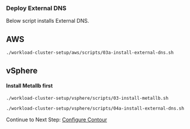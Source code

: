 
### Deploy External DNS
Below script installs External DNS.

## AWS

```bash
./workload-cluster-setup/aws/scripts/03a-install-external-dns.sh
```

## vSphere

#### Install Metallb first

```bash
./workload-cluster-setup/vsphere/scripts/03-install-metallb.sh
```

```bash
./workload-cluster-setup/vsphere/scripts/04a-install-external-dns.sh
```
Continue to Next Step: [Configure Contour](04_configure_contour.md)
